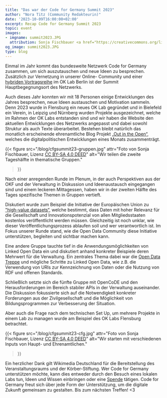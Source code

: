 ```yaml
---
title: "Das war der Code for Germany Summit 2023"
author: "Nora Titz (Community Redakteurin)"
date: '2023-10-09T16:00:00+02:00'
excerpt: Recap Code for Germany Summit 2023
topic: event
images:
- imgname: summit2023.JPG
  attribution: Sonja Fischbauer <a href="https://creativecommons.org/licenses/by-sa/4.0/">CC BY-SA 4.0 DEED</a> 
og_image: summit2023.JPG
type: blog
---
```


Einmal im Jahr kommt das bundesweite Netzwerk Code for Germany zusammen, um sich auszutauschen und neue Ideen zu besprechen. Zusätzlich zur Vernetzung in unserer Online- Community und einer [hybriden Vortragsreihe](https://codefor.de/blog/hybride-vortragsreihe-im-ok-lab-berlin/) im OK Lab Berlin ist der Summit Hauptbegegnungsort des Netzwerks. 

Auch dieses Jahr konnten wir mit 18 Personen einige Entwicklungen des Jahres besprechen, neue Ideen austauschen und Motivation sammeln. Denn 2023 wurde in Flensburg ein neues OK Lab gegründet und in Bielefeld ein Verein, in Leipzig und Nürnberg wurden Projekte ausgezeichnet, welche im Rahmen der OK Labs entstanden sind und wir haben die Website den aktuellen Entwicklungen des Netzwerks angepasst und dabei sowohl Struktur als auch Texte überarbeitet. Bestehen bleibt natürlich das monatlich erscheinende ehrenamtliche Blog Projekt [„Out in the Open“](https://codefor.de/blog/out-in-the-open-september-2023/), welches die digitalpolitischen Entwicklungen eines Monats zusammenträgt.  

{{< figure 
     src="/blog/cfgsummit23-gruppen.jpg"
     attr="Foto von Sonja Fischbauer, Lizenz [CC BY-SA 4.0 DEED](https://creativecommons.org/licenses/by-sa/4.0/)"
     alt="Wir teilen die zweite Tageshälfte in thematische Gruppen."
>}}

Nach einer anregenden Runde im Plenum, in der auch Perspektiven aus der OKF und der Verwaltung in Diskussion und Ideenaustausch eingegangen sind und einem leckeren Mittagessen, haben wir in der zweiten Hälfte des Tages spezifische Themen in Gruppen vertieft. 

Diskutiert wurde zum Beispiel die Initiative der Europäischen Union zu ["high-value datasets“](https://digital-strategy.ec.europa.eu/en/news/commission-defines-high-value-datasets-be-made-available-re-use), welche bestimmt, dass Daten mit hoher Relevanz für die Gesellschaft und Innovationspotenzial von allen Mitgliedsstaaten kostenlos veröffentlicht werden müssen. Gleichzeitig ist noch unklar, wie dieser Veröffentlichungsprozess ablaufen soll und wer verantwortlich ist. Im Fokus unserer Runde stand, wie die Open Data Community diese Initiative unterstützen, begleiten und sichtbar machen kann. 

Eine andere Gruppe tauchte tief in die Anwendungsmöglichkeiten von Linked Open Data ein und diskutiert anhand konkreter Beispiele deren Mehrwert für die Verwaltung. Ein zentrales Thema dabei war die [Open Data Treppe](https://5stardata.info/de/) und mögliche Schritte zu Linked Open Data, wie z.B. die Verwendung von URIs zur Kennzeichnung von Daten oder die Nutzung von RDF und offenen Standards. 

Schließlich setzte sich die fünfte Gruppe mit OpenCoDE und den Herausforderungen im Bereich stabiler APIs in der Verwaltung auseinander. Die Diskussion fokussierte sich auf die Notwendigkeit konkreter Forderungen aus der Zivilgesellschaft und die Möglichkeit von Bildungsprogrammen zur Verbesserung der Situation.

Aber auch die Frage nach dem technischen Set Up, um mehrere Projekte in einem Lab zu managen wurde am Beispiel des OK Labs Flensburg betrachtet. 

{{< figure 
     src="/blog/cfgsummit23-cfg.jpg"
     attr="Foto von Sonja Fischbauer, Lizenz [CC BY-SA 4.0 DEED](https://creativecommons.org/licenses/by-sa/4.0/)"
     alt="Wir starten mit verschiedenen Inputs von Haupt- und Ehrenamtlichen."
>}}

Ein herzlicher Dank gilt Wikimedia Deutschland für die Bereitstellung des Veranstaltungsraums und der Körber-Stiftung. Wer Code for Germany unterstützen möchte, kann dies entweder durch den Besuch eines lokalen Labs tun, Ideen und Wissen einbringen oder eine [Spende](https://codefor.de/spenden/) tätigen. Code for Germany freut sich über jede Form der Unterstützung, um die digitale Zukunft gemeinsam zu gestalten. Bis zum nächsten Treffen! <3
